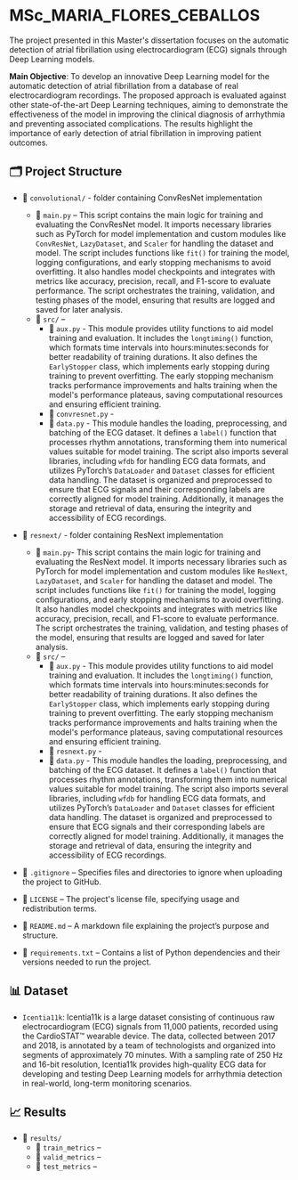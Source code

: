 # MSc_MARIA_FLORES_CEBALLOS

The project presented in this Master's dissertation focuses on the automatic detection of atrial fibrillation using electrocardiogram (ECG) signals through Deep Learning models.

**Main Objective**: To develop an innovative Deep Learning model for the automatic detection of atrial fibrillation from a database of real electrocardiogram recordings. The proposed approach is evaluated against other state-of-the-art Deep Learning techniques, aiming to demonstrate the effectiveness of the model in improving the clinical diagnosis of arrhythmia and preventing associated complications. The results highlight the importance of early detection of atrial fibrillation in improving patient outcomes.

## 🗂️ **Project Structure**

- 📁 `convolutional/` - folder containing ConvResNet implementation
    - 📜 `main.py` – This script contains the main logic for training and evaluating the ConvResNet model. It imports necessary libraries such as PyTorch for model implementation and custom modules like `ConvResNet`, `LazyDataset`, and `Scaler` for handling the dataset and model. The script includes functions like `fit()` for training the model, logging configurations, and early stopping mechanisms to avoid overfitting. It also handles model checkpoints and integrates with metrics like accuracy, precision, recall, and F1-score to evaluate performance. The script orchestrates the training, validation, and testing phases of the model, ensuring that results are logged and saved for later analysis.
    - 📁 `src/` – 
        - 📜 `aux.py` - This module provides utility functions to aid model training and evaluation. It includes the `longtiming()` function, which formats time intervals into hours:minutes:seconds for better readability of training durations. It also defines the `EarlyStopper` class, which implements early stopping during training to prevent overfitting. The early stopping mechanism tracks performance improvements and halts training when the model's performance plateaus, saving computational resources and ensuring efficient training.
        - 📜 `convresnet.py` - 
        - 📜 `data.py` - This module handles the loading, preprocessing, and batching of the ECG dataset. It defines a `label()` function that processes rhythm annotations, transforming them into numerical values suitable for model training. The script also imports several libraries, including `wfdb` for handling ECG data formats, and utilizes PyTorch’s `DataLoader` and `Dataset` classes for efficient data handling. The dataset is organized and preprocessed to ensure that ECG signals and their corresponding labels are correctly aligned for model training. Additionally, it manages the storage and retrieval of data, ensuring the integrity and accessibility of ECG recordings.

- 📁 `resnext/` - folder containing ResNext implementation
    - 📜 `main.py`- This script contains the main logic for training and evaluating the ResNext model. It imports necessary libraries such as PyTorch for model implementation and custom modules like `ResNext`, `LazyDataset`, and `Scaler` for handling the dataset and model. The script includes functions like `fit()` for training the model, logging configurations, and early stopping mechanisms to avoid overfitting. It also handles model checkpoints and integrates with metrics like accuracy, precision, recall, and F1-score to evaluate performance. The script orchestrates the training, validation, and testing phases of the model, ensuring that results are logged and saved for later analysis.
    - 📁 `src/` – 
        - 📜 `aux.py` - This module provides utility functions to aid model training and evaluation. It includes the `longtiming()` function, which formats time intervals into hours:minutes:seconds for better readability of training durations. It also defines the `EarlyStopper` class, which implements early stopping during training to prevent overfitting. The early stopping mechanism tracks performance improvements and halts training when the model's performance plateaus, saving computational resources and ensuring efficient training.
        - 📜 `resnext.py` -
        - 📜 `data.py` - This module handles the loading, preprocessing, and batching of the ECG dataset. It defines a `label()` function that processes rhythm annotations, transforming them into numerical values suitable for model training. The script also imports several libraries, including `wfdb` for handling ECG data formats, and utilizes PyTorch’s `DataLoader` and `Dataset` classes for efficient data handling. The dataset is organized and preprocessed to ensure that ECG signals and their corresponding labels are correctly aligned for model training. Additionally, it manages the storage and retrieval of data, ensuring the integrity and accessibility of ECG recordings.
- 📄 `.gitignore` – Specifies files and directories to ignore when uploading the project to GitHub.
- 📄 `LICENSE` – The project's license file, specifying usage and redistribution terms.
- 📄 `README.md` – A markdown file explaining the project’s purpose and structure.
- 📄 `requirements.txt` – Contains a list of Python dependencies and their versions needed to run the project.

## 📊 Dataset
- `Icentia11k`: Icentia11k is a large dataset consisting of continuous raw electrocardiogram (ECG) signals from 11,000 patients, recorded using the CardioSTAT™ wearable device. The data, collected between 2017 and 2018, is annotated by a team of technologists and organized into segments of approximately 70 minutes. With a sampling rate of 250 Hz and 16-bit resolution, Icentia11k provides high-quality ECG data for developing and testing Deep Learning models for arrhythmia detection in real-world, long-term monitoring scenarios.

## 📈 Results
- 📁 `results/`
    - 📓 `train_metrics` – 
    - 📓 `valid_metrics` – 
    - 📓 `test_metrics` – 

